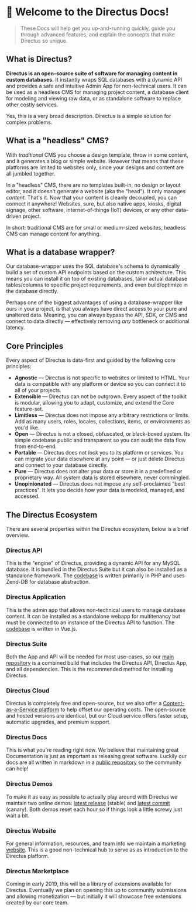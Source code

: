 # 🐰 Welcome to the Directus Docs!

> These Docs will help get you up-and-running quickly, guide you through advanced features, and explain the concepts that make Directus so unique.

## What is Directus?

**Directus is an open-source suite of software for managing content in custom databases.** It instantly wraps SQL databases with a dynamic API and provides a safe and intuitive Admin App for non-technical users. It can be used as a headless CMS for managing project content, a database client for modeling and viewing raw data, or as standalone software to replace other costly services.

Yes, this is a very broad description. Directus is a simple solution for complex problems.

## What is a "headless" CMS?
With _traditional_ CMS you choose a design template, throw in some content, and it generates a blog or simple website. However that means that these platforms are limited to websites only, since your designs and content are all jumbled together.

In a "headless" CMS, there are no templates built-in, no design or layout editor, and it doesn't generate a website (aka the "head"). It only manages _content_. That's it. Now that your content is cleanly decoupled, you can connect it anywhere! Websites, sure, but also native apps, kiosks, digital signage, other software, internet-of-things (IoT) devices, or any other data-driven project.

In short: traditional CMS are for small or medium-sized websites, headless CMS can manage content for anything.

## What is a database wrapper?
Our database-wrapper uses the SQL database's schema to dynamically build a set of custom API endpoints based on the custom achitecture. This means you can install it on top of existing databases, tailor actual database tables/columns to specific project requirements, and even build/optimize in the database directly. 

Perhaps one of the biggest advantages of using a database-wrapper like ours in your project, is that you always have direct access to your pure and unaltered data. Meaning, you can always bypass the API, SDK, or CMS and connect to data directly — effectively removing _any_ bottleneck or additional latency.

## Core Principles

Every aspect of Directus is data-first and guided by the following core principles:

* **Agnostic** — Directus is not specific to websites or limited to HTML. Your data is compatible with any platform or device so you can connect it to all of your projects.
* **Extensible** — Directus can not be outgrown. Every aspect of the toolkit is modular, allowing you to adapt, customize, and extend the Core feature-set.
* **Limitless** — Directus does not impose any arbitrary restrictions or limits. Add as many users, roles, locales, collections, items, or environments as you'd like.
* **Open** — Directus is not a closed, obfuscated, or black-boxed system. Its simple codebase public and transparent so you can audit the data flow from end-to-end.
* **Portable** — Directus does not _lock_ you to its platform or services. You can migrate your data elsewhere at any point — or just delete Directus and connect to your database directly.
* **Pure** — Directus does not alter your data or store it in a predefined or proprietary way. All system data is stored elsewhere, never commingled.
* **Unopinionated** — Directus does not impose any self-proclaimed "best practices". It lets you decide how your data is modeled, managed, and accessed.

## The Directus Ecosystem

There are several properties within the Directus ecosystem, below is a brief overview.

### Directus API

This is the "engine" of Directus, providing a dynamic API for any MySQL database. It is bundled in the Directus Suite but it can also be installed as a standalone framework. The [codebase](https://github.com/directus/api) is written primarily in PHP and uses Zend-DB for database abstraction.

### Directus Application

This is the admin app that allows non-technical users to manage database content. It can be installed as a standalone webapp for multitenancy but must be connected to an instance of the Directus API to function. The [codebase](https://github.com/directus/app) is written in Vue.js.

### Directus Suite

Both the App and API will be needed for most use-cases, so our [main repository](https://github.com/directus/directus) is a combined build that includes the Directus API, Directus App, and all dependencies. This is the recommended method for installing Directus.

### Directus Cloud

Directus is completely free and open-source, but we also offer a [Content-as-a-Service platform](https://directus.cloud/) to help offset our operating costs. The open-source and hosted versions are identical, but our Cloud service offers faster setup, automatic upgrades, and premium support.

### Directus Docs

This is what you're reading right now. We believe that maintaining great Documentation is just as important as releasing great software. Luckily our docs are all written in markdown in a [public repository](https://github.com/directus/docs) so the community can help!

### Directus Demos

To make it as easy as possible to actually play around with Directus we maintain two online demos: [latest release](https://directus.app) (stable) and [latest commit](https://next.directus.app) (canary). Both demos reset each hour so if things look a little screwy just wait a bit.

### Directus Website

For general information, resources, and team info we maintain a marketing [website](https://directus.io/). This is a good non-technical hub to serve as as introduction to the Directus platform.

### Directus Marketplace

Coming in early 2019, this will be a library of extensions available for Directus. Eventually we plan on opening this up to community submissions and allowing monetization — but initially it will showcase free extensions created by our core team.

